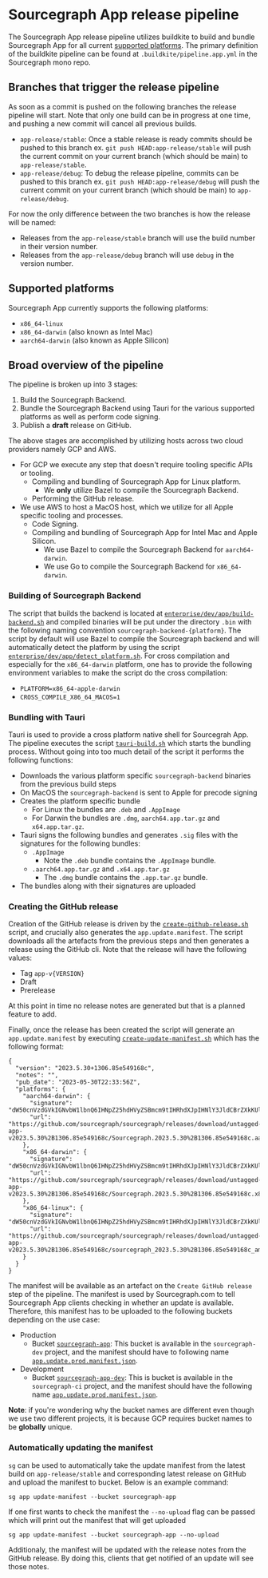 # Sourcegraph App release pipeline

The Sourcegraph App release pipeline utilizes buildkite to build and bundle Sourcegraph App for all current [supported platforms](#supported-platforms). The primary definition of the buildkite pipeline can be found at `.buildkite/pipeline.app.yml` in the Sourcegraph mono repo.

## Branches that trigger the release pipeline

As soon as a commit is pushed on the following branches the release pipeline will start. Note that only one build can be in progress at one time, and pushing a new commit will cancel all previous builds.

- `app-release/stable`: Once a stable release is ready commits should be pushed to this branch ex. `git push HEAD:app-release/stable` will push the current commit on your current branch (which should be main) to `app-release/stable`.
- `app-release/debug`: To debug the release pipeline, commits can be pushed to this branch ex. `git push HEAD:app-release/debug` will push the current commit on your current branch (which should be main) to `app-release/debug`.

For now the only difference between the two branches is how the release will be named:

- Releases from the `app-release/stable` branch will use the build number in their version number.
- Releases from the `app-release/debug` branch will use `debug` in the version number.

## Supported platforms

Sourcegraph App currently supports the following platforms:

- `x86_64-linux`
- `x86_64-darwin` (also known as Intel Mac)
- `aarch64-darwin` (also known as Apple Silicon)

## Broad overview of the pipeline

The pipeline is broken up into 3 stages:

1. Build the Sourcegraph Backend.
2. Bundle the Sourcegraph Backend using Tauri for the various supported platforms as well as perform code signing.
3. Publish a **draft** release on GitHub.

The above stages are accomplished by utilizing hosts across two cloud providers namely GCP and AWS.

- For GCP we execute any step that doesn't require tooling specific APIs or tooling.
  - Compiling and bundling of Sourcegraph App for Linux platform.
    - We **only** utilize Bazel to compile the Sourcegraph Backend.
  - Performing the GitHub release.
- We use AWS to host a MacOS host, which we utilize for all Apple specific tooling and processes.
  - Code Signing.
  - Compiling and bundling of Sourcegraph App for Intel Mac and Apple Silicon.
    - We use Bazel to compile the Sourcegraph Backend for `aarch64-darwin`.
    - We use Go to compile the Sourcegraph Backend for `x86_64-darwin`.

### Building of Sourcegraph Backend

The script that builds the backend is located at [`enterprise/dev/app/build-backend.sh`](https://sourcegraph.sourcegraph.com/github.com/sourcegraph/sourcegraph@4cb14a729d2bcd86b47c6ee65f6fe7e34d2ff782/-/blob/enterprise/dev/app/build-backend.sh) and compiled binaries will be put under the directory `.bin` with the following naming convention `sourcegraph-backend-{platform}`. The script by default will use Bazel to compile the Sourcegraph backend and will automatically detect the platform by using the script [`enterprise/dev/app/detect_platform.sh`](https://sourcegraph.sourcegraph.com/github.com/sourcegraph/sourcegraph@4cb14a729d2bcd86b47c6ee65f6fe7e34d2ff782/-/blob/enterprise/dev/app/detect-platform.sh). For cross compilation and especially for the `x86_64-darwin` platform, one has to provide the following environment variables to make the script do the cross compilation:

- `PLATFORM=x86_64-apple-darwin`
- `CROSS_COMPILE_X86_64_MACOS=1`


### Bundling with Tauri

Tauri is used to provide a cross platform native shell for Sourcegrah App. The pipeline executes the script [`tauri-build.sh`](https://sourcegraph.sourcegraph.com/github.com/sourcegraph/sourcegraph@4cb14a729d2bcd86b47c6ee65f6fe7e34d2ff782/-/blob/enterprise/dev/app/tauri-build.sh) which starts the bundling process. Without going into too much detail of the script it performs the following functions:

- Downloads the various platform specific `sourcegraph-backend` binaries from the previous build steps
- On MacOS the `sourcegraph-backend` is sent to Apple for precode signing
- Creates the platform specific bundle
  - For Linux the bundles are `.deb` and `.AppImage`
  - For Darwin the bundles are `.dmg`, `aarch64.app.tar.gz` and `x64.app.tar.gz`.
- Tauri signs the following bundles and generates `.sig` files with the signatures for the following bundles:
  - `.AppImage`
    - Note the `.deb` bundle contains the `.AppImage` bundle.
  - `.aarch64.app.tar.gz` and `.x64.app.tar.gz`
    - The `.dmg` bundle contains the `.app.tar.gz` bundle.
- The bundles along with their signatures are uploaded

### Creating the GitHub release

Creation of the GitHub release is driven by the [`create-github-release.sh`](https://sourcegraph.sourcegraph.com/github.com/sourcegraph/sourcegraph@4cb14a729d2bcd86b47c6ee65f6fe7e34d2ff782/-/blob/enterprise/dev/app/create-github-release.sh) script, and crucially also generates the `app.update.manifest`. The script downloads all the artefacts from the previous steps and then generates a release using the GitHub cli. Note that the release will have the following values:

- Tag `app-v{VERSION}`
- Draft
- Prerelease

At this point in time no release notes are generated but that is a planned feature to add.

Finally, once the release has been created the script will generate an `app.update.manifest` by executing [`create-update-manifest.sh`](https://sourcegraph.sourcegraph.com/github.com/sourcegraph/sourcegraph@4cb14a729d2bcd86b47c6ee65f6fe7e34d2ff782/-/blob/enterprise/dev/app/create-update-manifest.sh) which has the following format:

```
{
  "version": "2023.5.30+1306.85e549168c",
  "notes": "",
  "pub_date": "2023-05-30T22:33:56Z",
  "platforms": {
    "aarch64-darwin": {
      "signature": "dW50cnVzdGVkIGNvbW1lbnQ6IHNpZ25hdHVyZSBmcm9tIHRhdXJpIHNlY3JldCBrZXkKUlVRMXp3Y3ZEa1JXajgyZk1CYWZkQjFrWjdzU0ZNT0twQ3ZESm1YMDVhZ3U5MTIycGFFakUwUElKOUt2N0JIZXhCZE9NaVgwSHhrYjZFcU42TDBEaGVlcW1QRXRnNzNuMFFJPQp0cnVzdGVkIGNvbW1lbnQ6IHRpbWVzdGFtcDoxNjg1NDg1NjMxCWZpbGU6U291cmNlZ3JhcGguYXBwLnRhci5negp1RUZLT1B4c0lJcWI3YlI5MzlXM0lKSU5McGJsQ2RNM0JsVXVUenhzTjJRSHpEWGpOMWpyVkc2ZkYwam1hYi9maSs4MnBkYWliK09GRml4ZXUwTVdBQT09Cg==",
      "url": "https://github.com/sourcegraph/sourcegraph/releases/download/untagged-app-v2023.5.30%2B1306.85e549168c/Sourcegraph.2023.5.30%2B1306.85e549168c.aarch64.app.tar.gz"
    },
    "x86_64-darwin": {
      "signature": "dW50cnVzdGVkIGNvbW1lbnQ6IHNpZ25hdHVyZSBmcm9tIHRhdXJpIHNlY3JldCBrZXkKUlVRMXp3Y3ZEa1JXanpyWXJqd3dUcnZVczRES052REZybjdkaWNHYjY1alVnQjYxaERyOTZURHdnMVBrMlVWUmtaRFFIYnpBREN2NkxVNFFKM3B4V3pHdFlTZDhWYnliR3dVPQp0cnVzdGVkIGNvbW1lbnQ6IHRpbWVzdGFtcDoxNjg1NDg1OTY3CWZpbGU6U291cmNlZ3JhcGguYXBwLnRhci5negpFdGg3cEVIVk90L1owUHhJQ0hBY0o1UkgwZllJdHRFNnJ6Ly9hSzQ0WURkNU5zcDdaK2RCcWhsSjRNVWF4NXpIeURsSWVwYnZKaElGK0RPc1cwMktEQT09Cg==",
      "url": "https://github.com/sourcegraph/sourcegraph/releases/download/untagged-app-v2023.5.30%2B1306.85e549168c/Sourcegraph.2023.5.30%2B1306.85e549168c.x86_64.app.tar.gz"
    },
    "x86_64-linux": {
      "signature": "dW50cnVzdGVkIGNvbW1lbnQ6IHNpZ25hdHVyZSBmcm9tIHRhdXJpIHNlY3JldCBrZXkKUlVRMXp3Y3ZEa1JXandyRWNReDc1TGZqTEFJaUxYcEtjWWFHSEpJZndkTnkrQVlKWSt2SHRXRGcxME5LbHhzenRYVktSdHE3YnRYQk90TjFIeXBjcVIweXBqWENuL3cyVHdJPQp0cnVzdGVkIGNvbW1lbnQ6IHRpbWVzdGFtcDoxNjg1NDg1OTQxCWZpbGU6c291cmNlZ3JhcGhfMjAyMy41LjMwKzEzMDYuODVlNTQ5MTY4Y19hbWQ2NC5BcHBJbWFnZS50YXIuZ3oKVkpSa3YvYStUTEVJQytsK21IWUtXWXFXOVp0Mk9FQUVuUTB4YUk1N0w3V1dCV0p5UzJCRkM0bjQ5NGdIQUJCaGF3VUN4UHlhZEl1UnVzN3YwYXM3RHc9PQo=",
      "url": "https://github.com/sourcegraph/sourcegraph/releases/download/untagged-app-v2023.5.30%2B1306.85e549168c/sourcegraph_2023.5.30%2B1306.85e549168c_amd64.AppImage.tar.gz"
    }
  }
}
```

The manifest will be available as an artefact on the `Create GitHub release` step of the pipeline. The manifest is used by Sourcegraph.com to tell Sourcegraph App clients checking in whether an update is available. Therefore, this manifest has to be uploaded to the following buckets depending on the use case:

- Production
  - Bucket [`sourcegraph-app`](https://sourcegraph.sourcegraph.com/github.com/sourcegraph/sourcegraph/-/blob/cmd/frontend/internal/app/updatecheck/app_update_checker.go?L25): This bucket is available in the `sourcegraph-dev` project, and the manifest should have to following name [`app.update.prod.manifest.json`](https://sourcegraph.sourcegraph.com/github.com/sourcegraph/sourcegraph/-/blob/cmd/frontend/internal/app/updatecheck/app_update_checker.go?L31).
- Development
  - Bucket [`sourcegraph-app-dev`](https://sourcegraph.sourcegraph.com/github.com/sourcegraph/sourcegraph/-/blob/cmd/frontend/internal/app/updatecheck/app_update_checker.go?L28): This is bucket is available in the `sourcegraph-ci` project, and the manifest should have the following name [`app.update.prod.manifest.json`](https://sourcegraph.sourcegraph.com/github.com/sourcegraph/sourcegraph/-/blob/cmd/frontend/internal/app/updatecheck/app_update_checker.go?L31).

__Note__: if you're wondering why the bucket names are different even though we use two different projects, it is because GCP requires bucket names to be **globally** unique.

### Automatically updating the manifest

`sg` can be used to automatically take the update manifest from the latest build on `app-release/stable` and corresponding latest release on GitHub and upload the manifest to bucket. Below is an example command:

```
sg app update-manifest --bucket sourcegraph-app
```

If one first wants to check the manifest the `--no-upload` flag can be passed which will print out the manifest that will get uploaded
```
sg app update-manifest --bucket sourcegraph-app --no-upload
```

Additionaly, the manifest will be updated with the release notes from the GitHub release. By doing this, clients that get notified of an update will see those notes.
